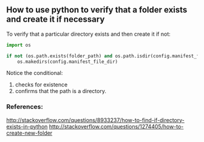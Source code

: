 ## How to use python to verify that a folder exists and create it if necessary

To verify that a particular directory exists and then create it if not:
```python
import os

if not (os.path.exists(folder_path) and os.path.isdir(config.manifest_file_dir)):
    os.makedirs(config.manifest_file_dir)
```
Notice the conditional:
1. checks for existence
2. confirms that the path is a directory.
### References:
http://stackoverflow.com/questions/8933237/how-to-find-if-directory-exists-in-python
http://stackoverflow.com/questions/1274405/how-to-create-new-folder
